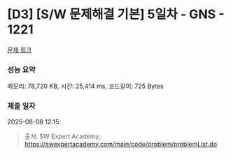 # [D3] [S/W 문제해결 기본] 5일차 - GNS - 1221 

[문제 링크](https://swexpertacademy.com/main/code/problem/problemDetail.do?contestProbId=AV14jJh6ACYCFAYD) 

### 성능 요약

메모리: 78,720 KB, 시간: 25,414 ms, 코드길이: 725 Bytes

### 제출 일자

2025-08-08 12:15



> 출처: SW Expert Academy, https://swexpertacademy.com/main/code/problem/problemList.do